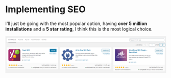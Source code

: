 # Implementing SEO

I'll just be going with the most popular option, having **over 5 million installations** and a **5 star rating**, I think this is the most logical choice.

![](../../../.gitbook/assets/image%20%2897%29.png)

